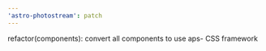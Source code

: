 ```yaml
---
'astro-photostream': patch
---
```


refactor(components): convert all components to use aps- CSS framework
